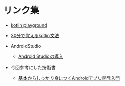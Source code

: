 # リンク集
 - [kotlin playground](https://play.kotlinlang.org)
 - [30分で覚えるkotlin文法](https://qiita.com/k5n/items/cc0377b75d8537ef8a85)

- AndroidStudio
    - [Android Studioの導入](https://akira-watson.com/android/adt-windows.html)

- 今回参考にした技術書
    - [基本からしっかり身につくAndroidアプリ開発入門 ](https://www.amazon.co.jp/%E5%9F%BA%E6%9C%AC%E3%81%8B%E3%82%89%E3%81%97%E3%81%A3%E3%81%8B%E3%82%8A%E8%BA%AB%E3%81%AB%E3%81%A4%E3%81%8FAndroid%E3%82%A2%E3%83%97%E3%83%AA%E9%96%8B%E7%99%BA%E5%85%A5%E9%96%80-Android-Studio-3%E5%AF%BE%E5%BF%9C-%E3%80%8C%E9%BB%92%E5%B8%AF%E3%82%A8%E3%83%B3%E3%82%B8%E3%83%8B%E3%82%A2%E3%80%8D%E3%82%B7%E3%8ß3%AA%E3%83%BC%E3%82%BA/dp/479739580X)